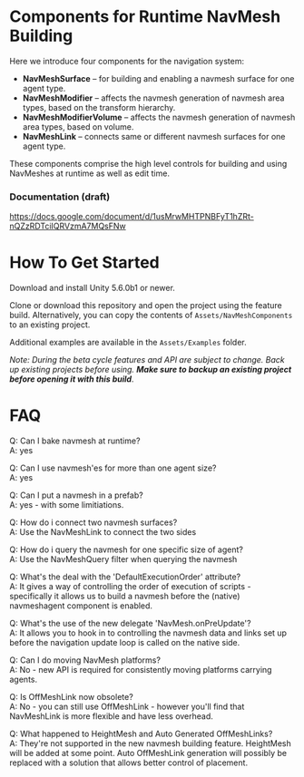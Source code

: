 # Components for Runtime NavMesh Building

Here we introduce four components for the navigation system:

* __NavMeshSurface__ – for building and enabling a navmesh surface for one agent type.
* __NavMeshModifier__ – affects the navmesh generation of navmesh area types, based on the transform hierarchy.
* __NavMeshModifierVolume__ – affects the navmesh generation of navmesh area types, based on volume.
* __NavMeshLink__ – connects same or different navmesh surfaces for one agent type.

These components comprise the high level controls for building and using NavMeshes at runtime as well as edit time.

### Documentation (draft)

https://docs.google.com/document/d/1usMrwMHTPNBFyT1hZRt-nQZzRDTciIQRVzmA7MQsFNw

# How To Get Started

Download and install Unity 5.6.0b1 or newer.

Clone or download this repository and open the project using the feature build.
Alternatively, you can copy the contents of `Assets/NavMeshComponents` to an existing project.

Additional examples are available in the `Assets/Examples` folder.

_Note: During the beta cycle features and API are subject to change. Back up existing projects before using.
**Make sure to backup an existing project before opening it with this build**_.

# FAQ

Q: Can I bake navmesh at runtime?  
A: yes

Q: Can I use navmesh'es for more than one agent size?  
A: yes

Q: Can I put a navmesh in a prefab?  
A: yes - with some limitiations.

Q: How do i connect two navmesh surfaces?  
A: Use the NavMeshLink to connect the two sides

Q: How do i query the navmesh for one specific size of agent?  
A: Use the NavMeshQuery filter when querying the navmesh

Q: What's the deal with the 'DefaultExecutionOrder' attribute?  
A: It gives a way of controlling the order of execution of scripts - specifically it allows us to build a navmesh before the
(native) navmeshagent component is enabled.

Q: What's the use of the new delegate 'NavMesh.onPreUpdate'?  
A: It allows you to hook in to controlling the navmesh data and links set up before the navigation update loop is called on the native side.

Q: Can I do moving NavMesh platforms?  
A: No - new API is required for consistently moving platforms carrying agents.

Q: Is OffMeshLink now obsolete?  
A: No - you can still use OffMeshLink - however you'll find that NavMeshLink is more flexible and have less overhead.

Q: What happened to HeightMesh and Auto Generated OffMeshLinks?  
A: They're not supported in the new navmesh building feature. HeightMesh will be added at some point. Auto OffMeshLink generation will possibly be replaced with a solution that allows better control of placement.
